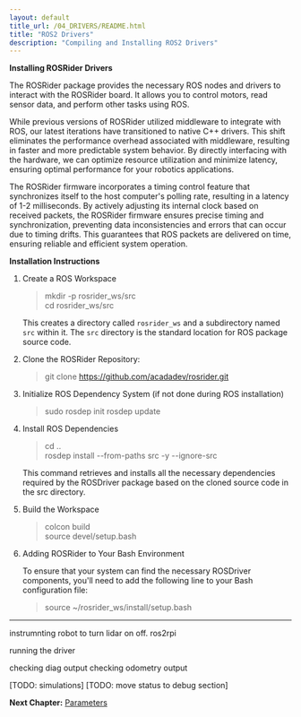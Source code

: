 ```yaml
---
layout: default
title_url: /04_DRIVERS/README.html
title: "ROS2 Drivers"
description: "Compiling and Installing ROS2 Drivers"
---
```


**Installing ROSRider Drivers**

The ROSRider package provides the necessary ROS nodes and drivers to interact with the ROSRider board. It allows you to control motors, read sensor data, and perform other tasks using ROS.

While previous versions of ROSRider utilized middleware to integrate with ROS, our latest iterations have transitioned to native C++ drivers. This shift eliminates the performance overhead associated with middleware, resulting in faster and more predictable system behavior. By directly interfacing with the hardware, we can optimize resource utilization and minimize latency, ensuring optimal performance for your robotics applications.

The ROSRider firmware incorporates a timing control feature that synchronizes itself to the host computer's polling rate, resulting in a latency of 1-2 milliseconds. By actively adjusting its internal clock based on received packets, the ROSRider firmware ensures precise timing and synchronization, preventing data inconsistencies and errors that can occur due to timing drifts. This guarantees that ROS packets are delivered on time, ensuring reliable and efficient system operation.

**Installation Instructions**

1. Create a ROS Workspace

	> mkdir -p rosrider_ws/src  
	> cd rosrider_ws/src  

	This creates a directory called `rosrider_ws` and a subdirectory named `src` within it. The `src` directory is the standard location for ROS package source code.

2. Clone the ROSRider Repository:

	> git clone https://github.com/acadadev/rosrider.git

3. Initialize ROS Dependency System (if not done during ROS installation)

	> sudo rosdep init
	> rosdep update

4. Install ROS Dependencies

	> cd ..  
	> rosdep install --from-paths src -y --ignore-src

	This command retrieves and installs all the necessary dependencies required by the ROSDriver package based on the cloned source code in the src directory.


5. Build the Workspace

	> colcon build  
	> source devel/setup.bash

6. Adding ROSRider to Your Bash Environment

	To ensure that your system can find the necessary ROSDriver components, you'll need to add the following line to your Bash configuration file:

	> source ~/rosrider_ws/install/setup.bash

---

instrumnting robot to turn lidar on off. ros2rpi

running the driver  

checking diag output
checking odometry output  

[TODO: simulations]
[TODO: move status to debug section]

__Next Chapter:__ [Parameters](../05_PARAMETERS/README.md)

